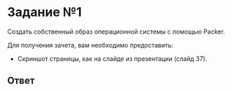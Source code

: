 # Задание №1

Создать собственный образ операционной системы с помощью Packer.<br>

Для получения зачета, вам необходимо предоставить:<br>

- Скриншот страницы, как на слайде из презентации (слайд 37).<br>

## Ответ


